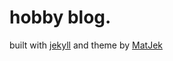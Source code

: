 # hobby blog.
built with [jekyll](https://jekyllrb.com/) and theme by [MatJek](https://github.com/ShawnTeoh/matjek)
